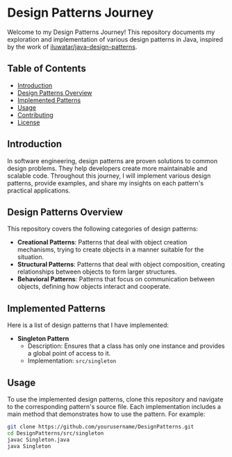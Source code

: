 # Design Patterns Journey

Welcome to my Design Patterns Journey! This repository documents my exploration and implementation of various design patterns in Java, inspired by the work of [iluwatar/java-design-patterns](https://github.com/iluwatar/java-design-patterns/tree/master).

## Table of Contents

- [Introduction](#introduction)
- [Design Patterns Overview](#design-patterns-overview)
- [Implemented Patterns](#implemented-patterns)
- [Usage](#usage)
- [Contributing](#contributing)
- [License](#license)

## Introduction

In software engineering, design patterns are proven solutions to common design problems. They help developers create more maintainable and scalable code. Throughout this journey, I will implement various design patterns, provide examples, and share my insights on each pattern's practical applications.

## Design Patterns Overview

This repository covers the following categories of design patterns:

- **Creational Patterns**: Patterns that deal with object creation mechanisms, trying to create objects in a manner suitable for the situation.
- **Structural Patterns**: Patterns that deal with object composition, creating relationships between objects to form larger structures.
- **Behavioral Patterns**: Patterns that focus on communication between objects, defining how objects interact and cooperate.

## Implemented Patterns

Here is a list of design patterns that I have implemented:

- **Singleton Pattern**
  - Description: Ensures that a class has only one instance and provides a global point of access to it.
  - Implementation: `src/singleton`

## Usage

To use the implemented design patterns, clone this repository and navigate to the corresponding pattern's source file. Each implementation includes a main method that demonstrates how to use the pattern. For example:

```bash
git clone https://github.com/yourusername/DesignPatterns.git
cd DesignPatterns/src/singleton
javac Singleton.java
java Singleton
